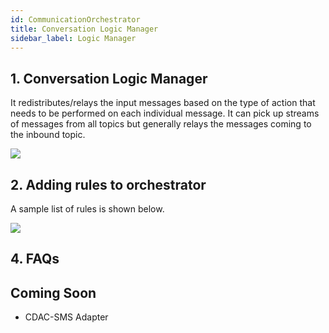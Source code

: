 ```yaml
---
id: CommunicationOrchestrator
title: Conversation Logic Manager
sidebar_label: Logic Manager
---
```


## 1. Conversation Logic Manager

It redistributes/relays the input messages based on the type of action that needs to be performed on each individual message. It can pick up streams of messages from all topics but generally relays the messages coming to the inbound topic.

![](https://samagra-development.github.io/docs/img/drools.png)

## 2. Adding rules to orchestrator

A sample list of rules is shown below.

![](https://samagra-development.github.io/docs/img/rules-1.png)

## 4. FAQs

## Coming Soon

- CDAC-SMS Adapter
